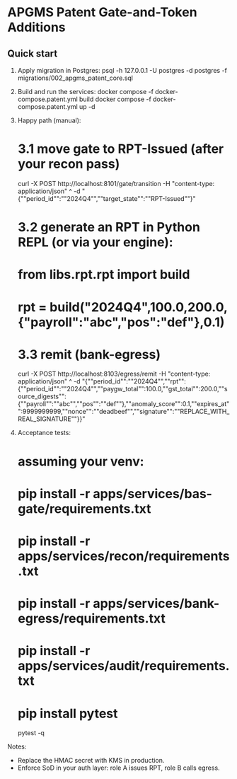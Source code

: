 ﻿# APGMS Patent Gate-and-Token Additions

## Quick start
1) Apply migration in Postgres:
   psql -h 127.0.0.1 -U postgres -d postgres -f migrations/002_apgms_patent_core.sql

2) Build and run the services:
   docker compose -f docker-compose.patent.yml build
   docker compose -f docker-compose.patent.yml up -d

3) Happy path (manual):
   # 3.1 move gate to RPT-Issued (after your recon pass)
   curl -X POST http://localhost:8101/gate/transition -H "content-type: application/json" ^
     -d "{""period_id"":""2024Q4"",""target_state"":""RPT-Issued""}"

   # 3.2 generate an RPT in Python REPL (or via your engine):
   # from libs.rpt.rpt import build
   # rpt = build("2024Q4",100.0,200.0,{"payroll":"abc","pos":"def"},0.1)

   # 3.3 remit (bank-egress)
   curl -X POST http://localhost:8103/egress/remit -H "content-type: application/json" ^
     -d "{""period_id"":""2024Q4"",""rpt"":{""period_id"":""2024Q4"",""paygw_total"":100.0,""gst_total"":200.0,""source_digests"":{""payroll"":""abc"",""pos"":""def""},""anomaly_score"":0.1,""expires_at"":9999999999,""nonce"":""deadbeef"",""signature"":""REPLACE_WITH_REAL_SIGNATURE""}}"

4) Acceptance tests:
   # assuming your venv:
   # pip install -r apps/services/bas-gate/requirements.txt
   # pip install -r apps/services/recon/requirements.txt
   # pip install -r apps/services/bank-egress/requirements.txt
   # pip install -r apps/services/audit/requirements.txt
   # pip install pytest
   pytest -q

Notes:
- Replace the HMAC secret with KMS in production.
- Enforce SoD in your auth layer: role A issues RPT, role B calls egress.
